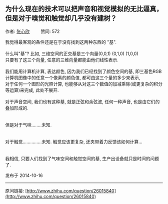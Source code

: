 ## 为什么现在的技术可以把声音和视觉模拟的无比逼真，但是对于嗅觉和触觉却几乎没有建树？

作者: [张心欣](http://www.zhihu.com/people/zhang-xin-xin-92-11)&nbsp;&nbsp;&nbsp;&nbsp;&nbsp;&nbsp;&nbsp;&nbsp; 赞同: 572


我觉得最客观的条件还是在于没有找到这两种东西的 "基".<br><br>什么叫"基"?  比如, 三维空间的正交基是三个向量(0,0,1) (0,1,0) (1,0,0)<br>只要有了这三个向量, 任意的三维向量都能由他们线性表示.<br><br>我们能用计算机计算, 表达颜色, 因为我们已经找到了颜色空间的基, 即三基色RGB<br>计算机图像中的任意一个像素的颜色值, 都可由这三个量的多少来表示, <br>对于任何一个图形的光照计算, 也能够从对这三个数值的加减乘除(或更复杂的积分等运算)来完成, 此处不展开.<br><br>对于声音空间, 我们也有这种基, 就是正弦和余弦波, 任何一种声音, 也是由它们的叠加形成的.<br><br><br>但是对于气味........未知.<br><br><br>对于触觉...............未知.  触觉应该更复杂, 还夹带着力反馈该如何计算...<br><br><br>我相信, 只要人们找到了气味空间和触觉空间的基, 生产出设备就只是时间的问题了.



发布于 2014-10-16



---
原问链接: [http://www.zhihu.com/question/26015840](http://www.zhihu.com/question/26015840)